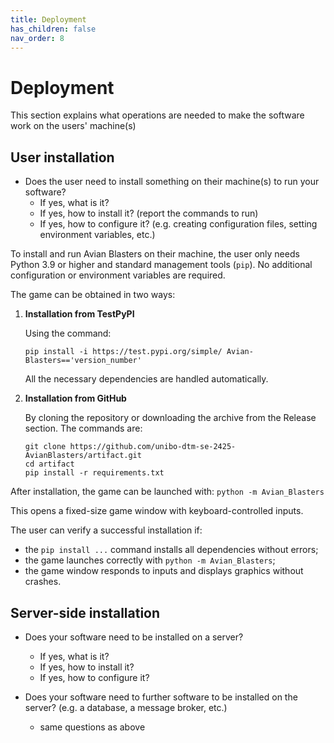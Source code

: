 ```yaml
---
title: Deployment
has_children: false
nav_order: 8
---
```


# Deployment

This section explains what operations are needed to make the software work on the users' machine(s)

## User installation

- Does the user need to install something on their machine(s) to run your software?
    * If yes, what is it?
    * If yes, how to install it? (report the commands to run)
    * If yes, how to configure it? (e.g. creating configuration files, setting environment variables, etc.)

To install and run Avian Blasters on their machine, the user only needs Python 3.9 or higher and standard management tools (`pip`). No additional configuration or environment variables are required.

The game can be obtained in two ways:
1. **Installation from TestPyPI**
   
   Using the command:

    ```
    pip install -i https://test.pypi.org/simple/ Avian-Blasters=='version_number'
    ```

    All the necessary dependencies are handled automatically.
2. **Installation from GitHub**
   
   By cloning the repository or downloading the archive from the Release section. The commands are:
   
    ```
    git clone https://github.com/unibo-dtm-se-2425-AvianBlasters/artifact.git
    cd artifact
    pip install -r requirements.txt

    ```
After installation, the game can be launched with: `python -m Avian_Blasters`

This opens a fixed-size game window with keyboard-controlled inputs.

The user can verify a successful installation if:
- the `pip install ...` command installs all dependencies without errors;
- the game launches correctly with `python -m Avian_Blasters`;
- the game window responds to inputs and displays graphics without crashes.

    
## Server-side installation

- Does your software need to be installed on a server?
    * If yes, what is it?
    * If yes, how to install it?
    * If yes, how to configure it?

- Does your software need to further software to be installed on the server? (e.g. a database, a message broker, etc.)
    * same questions as above